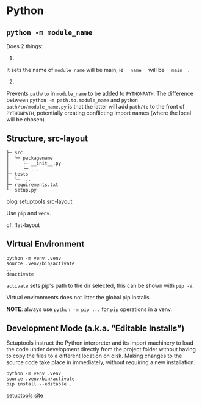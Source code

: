 # Python

## `python -m module_name`

Does 2 things:

1.
It sets the name of `module_name` will be main, ie `__name__` will be `__main__`.

2.
Prevents `path/to` in `module_name` to be added to `PYTHONPATH`.
The difference between `python -m path.to.module_name` and `python path/to/module_name.py` is that the latter will
add `path/to` to the front of `PYTHONPATH`, potentially creating conflicting import names (where the local will be chosen).

## Structure, src-layout

```
├─ src
│  └─ packagename
│     ├─ __init__.py
│     └─ ...
├─ tests
│  └─ ...
├─ requirements.txt
└─ setup.py
```

[blog](https://blog.ionelmc.ro/2014/05/25/python-packaging/#the-structure%3E)
[setuptools src-layout](https://setuptools.pypa.io/en/latest/userguide/package_discovery.html#src-layout)

Use `pip` and `venv`.

cf. flat-layout

## Virtual Environment

```
python -m venv .venv
source .venv/bin/activate
...
deactivate
```

`activate` sets pip's path to the dir selected, this can be shown with `pip -V`.

Virtual environments does not litter the global pip installs.

**NOTE**: always use `python -m pip ...` for `pip` operations in a venv.

## Development Mode (a.k.a. “Editable Installs”)

Setuptools instruct the Python interpreter and its import machinery to load the code under development
directly from the project folder without having to copy the files to a different location on disk.
Making changes to the source code take place in immediately, without requiring a new installation.

```
python -m venv .venv
source .venv/bin/activate
pip install --editable .
```

[setuptools site](https://setuptools.pypa.io/en/latest/userguide/development_mode.html)

